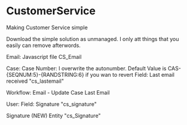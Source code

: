 # CustomerService
Making Customer Service simple


Download the simple solution as unmanaged. I only att things that you easily can remove afterwords. 

Email:
Javascript file CS_Email

Case:
Case Number: I overwrite the autonumber. Default Value is CAS-{SEQNUM:5}-{RANDSTRING:6} if you wan to revert
Field: Last email received "cs_lastemail"

Workflow:
Email - Update Case Last Email

User:
Field: Signature "cs_signature"

Signature (NEW)
Entity "cs_Signature"
